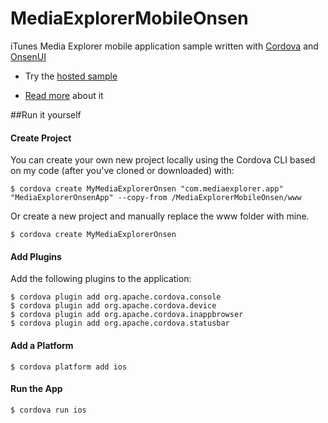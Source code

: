 MediaExplorerMobileOnsen
========================

iTunes Media Explorer mobile application sample written with [Cordova](http://cordova.apache.org/) and [OnsenUI](http://http://onsenui.io/)

- Try the [hosted sample](http://devgirl.org/files/MediaExplorerMobileOnsenUI/www/)

- [Read more](http://devgirl.org/2014/05/13/sample-phonegap-application-with-angularjsonsenui/) about it

##Run it yourself

#### Create Project
You can create your own new project locally using the Cordova CLI based on my code (after you've cloned or downloaded) with:

    $ cordova create MyMediaExplorerOnsen "com.mediaexplorer.app" "MediaExplorerOnsenApp" --copy-from /MediaExplorerMobileOnsen/www

Or create a new project and manually replace the www folder with mine.

    $ cordova create MyMediaExplorerOnsen

#### Add Plugins

Add the following plugins to the application:

    $ cordova plugin add org.apache.cordova.console 
    $ cordova plugin add org.apache.cordova.device 
    $ cordova plugin add org.apache.cordova.inappbrowser 
    $ cordova plugin add org.apache.cordova.statusbar

#### Add a Platform
    $ cordova platform add ios

#### Run the App

    $ cordova run ios
